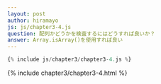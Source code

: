 ```yaml
---
layout: post
author: hiramayo
js: js/chapter3-4.js
question: 配列かどうかを検査するにはどうすれば良いか？
answer: Array.isArray()を使用すれば良い
---
```


```javascript
{% include js/chapter3/chapter3-4.js %}
```
{% include chapter3/chapter3-4.html %}